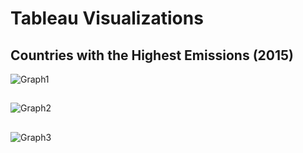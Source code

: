 # Tableau Visualizations
## Countries with the Highest Emissions (2015)
![Graph1](https://github.com/isaiaherb/global-sustainability-montioring/blob/main/images/Screenshot%202024-07-01%20230529.png?raw=true)
##
![Graph2]()
##
![Graph3]()

